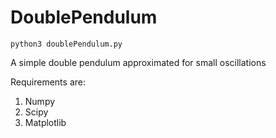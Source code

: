 DoublePendulum
===============

`python3 doublePendulum.py`

A simple double pendulum approximated for small oscillations

Requirements are:
1. Numpy
2. Scipy
3. Matplotlib
